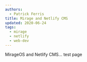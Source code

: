 ```yaml
---
authors:
  - Patrick Ferris
title: Mirage and Netlify CMS
updated: 2020-06-24
tags:
  - mirage
  - netlify
  - web-dev
---
```

MirageOS and Netlify CMS... test page